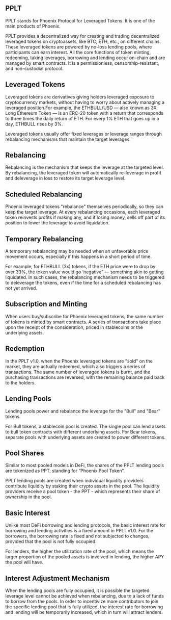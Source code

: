 ## PPLT

PPLT stands for Phoenix Protocol for Leveraged Tokens. It is one of the main products of Phoenix.

PPLT provides a decentralized way for creating and trading decentralized leveraged tokens on cryptoassets, like BTC, ETH, etc., on different chains. These leveraged tokens are powered by no-loss lending pools, where participants can earn interest. All the core functions of token minting, redeeming, taking leverages, borrowing and lending occur on-chain and are managed by smart contracts. It is a permissionless, censorship-resistant, and non-custodial protocol.

## Leveraged Tokens

Leveraged tokens are derivatives giving holders leveraged exposure to cryptocurrency markets, without having to worry about actively managing a leveraged position.For example, the ETHBULL/USD — also known as 3X Long Ethereum Token — is an ERC-20 token with a return that corresponds to three times the daily return of ETH. For every 1% ETH that goes up in a day, ETHBULL rises by 3%.

Leveraged tokens usually offer fixed leverages or leverage ranges through rebalancing mechanisms that maintain the target leverages.

## Rebalancing
Rebalancing is the mechanism that keeps the leverage at the targeted level. By rebalancing, the leveraged token will automatically re-leverage in profit and deleverage in loss to restore its target leverage level.

## Scheduled Rebalancing
Phoenix leveraged tokens "rebalance" themselves periodically, so they can keep the target leverage. At every rebalancing occasions, each leveraged token reinvests profits if making any, and if losing money, sells off part of its position to lower the leverage to avoid liquidation.

## Temporary Rebalancing
A temporary rebalancing may be needed when an unfavorable price movement occurs, especially if this happens in a short period of time.

For example, for ETHBULL (3x) tokens, if the ETH price were to drop by over 33%, the token value would go ‘negative" — something akin to getting liquidated. In such cases, the rebalancing mechanism needs to be triggered to deleverage the tokens, even if the time for a scheduled rebalancing has not yet arrived.

## Subscription and Minting
When users buy/subscribe for Phoenix leveraged tokens, the same number of tokens is minted by smart contracts. A series of transactions take place upon the receipt of the consideration, priced in stablecoins or the underlying assets.


## Redemption
In the PPLT v1.0, when the Phoenix leveraged tokens are "sold" on the market, they are actually redeemed, which also triggers a series of transactions. The same number of leveraged tokens is burnt, and the purchasing transactions are reversed, with the remaining balance paid back to the holders.

## Lending Pools
Lending pools power and rebalance the leverage for the "Bull" and "Bear" tokens.

For Bull tokens, a stablecoin pool is created. The single pool can lend assets to bull token contracts with different underlying assets. For Bear tokens, separate pools with underlying assets are created to power different tokens.

## Pool Shares
Similar to most pooled models in DeFi, the shares of the PPLT lending pools are tokenized as PPT, standing for “Phoenix Pool Token”.

PPLT lending pools are created when individual liquidity providers contribute liquidity by staking their crypto assets in the pool. The liquidity providers receive a pool token - the PPT - which represents their share of ownership in the pool.

## Basic Interest
Unlike most DeFi borrowing and lending protocols, the basic interest rate for borrowing and lending activities is a fixed amount in PPLT v1.0. For the borrowers, the borrowing rate is fixed and not subjected to changes, provided that the pool is not fully occupied.

For lenders, the higher the utilization rate of the pool, which means the larger proportion of the pooled assets is involved in lending, the higher APY the pool will have.

## Interest Adjustment Mechanism
When the lending pools are fully occupied, it is possible the targeted leverage level cannot be achieved when rebalancing, due to a lack of funds to borrow from the pools. In order to incentivize more contributors to join the specific lending pool that is fully utilized, the interest rate for borrowing and lending will be temporarily increased, which in turn will attract lenders. 